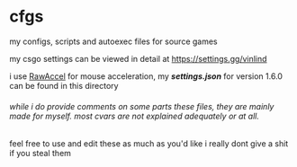 # cfgs
my configs, scripts and autoexec files for source games

my csgo settings can be viewed in detail at https://settings.gg/vinlind

i use [RawAccel](https://github.com/a1xd/rawaccel) for mouse acceleration, my ***settings.json*** for version 1.6.0 can be found in this directory

###### while i do provide comments on some parts these files, they are mainly made for myself. most cvars are not explained adequately or at all. 

feel free to use and edit these as much as you'd like i really dont give a shit if you steal them
